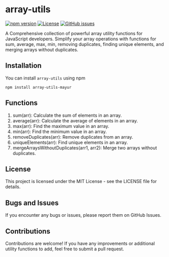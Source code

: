 # array-utils

[![npm version](https://img.shields.io/npm/v/array-utils-mayur.svg)](https://www.npmjs.com/package/array-utils-mayur)
[![License](https://img.shields.io/github/license/mayurpatil77/array-utils.svg)](https://github.com/mayurpatil77/array-utils/blob/main/LICENSE)
[![GitHub issues](https://img.shields.io/github/issues/mayurpatil77/array-utils.svg)](https://github.com/mayurpatil77/array-utils/issues)

A Comprehensive collection of powerful array utility functions for JavaScript developers. Simplify your array operations with functions for sum, average, max, min, removing duplicates, finding unique elements, and merging arrays without duplicates.

## Installation

You can install `array-utils` using npm 

```npm install array-utils-mayur ```


## Functions

1. sum(arr): Calculate the sum of elements in an array.
2. average(arr): Calculate the average of elements in an array.
3. max(arr): Find the maximum value in an array.
4. min(arr): Find the minimum value in an array.
5. removeDuplicates(arr): Remove duplicates from an array.
6. uniqueElements(arr): Find unique elements in an array.
7. mergeArraysWithoutDuplicates(arr1, arr2): Merge two arrays without duplicates.

## License

This project is licensed under the MIT License - see the LICENSE file for details.

## Bugs and Issues

If you encounter any bugs or issues, please report them on GitHub Issues.

## Contributions

Contributions are welcome! If you have any improvements or additional utility functions to add, feel free to submit a pull request.

